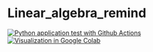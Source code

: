# Linear_algebra_remind

[![Python application test with Github Actions](https://github.com/complexhhs/Linear_algebra_remind/actions/workflows/makefile.yml/badge.svg)](https://github.com/complexhhs/Linear_algebra_remind/actions/workflows/makefile.yml)
[![Visualization in Google Colab](https://colab.research.google.com/assets/colab-badge.svg)](https://colab.research.google.com/drive/1hMTOepBae1viLz5hRbQMdBE25RuqoyPw?usp=sharing)